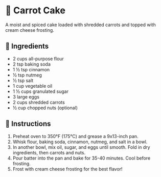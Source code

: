 # 🥕 Carrot Cake  

A moist and spiced cake loaded with shredded carrots and topped with cream cheese frosting.  

## 📝 Ingredients  
- 2 cups all-purpose flour  
- 2 tsp baking soda  
- 1 ½ tsp cinnamon  
- ½ tsp nutmeg  
- ½ tsp salt  
- 1 cup vegetable oil  
- 1 ½ cups granulated sugar  
- 3 large eggs  
- 2 cups shredded carrots  
- ½ cup chopped nuts (optional)  

## 🥣 Instructions  
1. Preheat oven to 350°F (175°C) and grease a 9x13-inch pan.  
2. Whisk flour, baking soda, cinnamon, nutmeg, and salt in a bowl.  
3. In another bowl, mix oil, sugar, and eggs until smooth. Fold in dry ingredients, then carrots and nuts.  
4. Pour batter into the pan and bake for 35-40 minutes. Cool before frosting.  
5. Frost with cream cheese frosting for the best flavor!  
